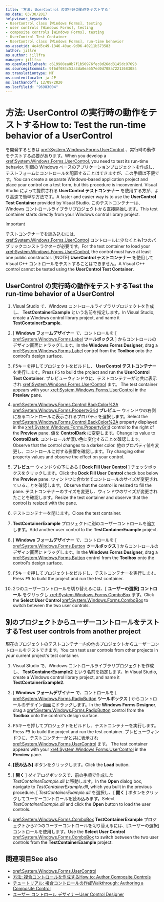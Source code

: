 ```yaml
---
title: '方法: UserControl の実行時の動作をテストする'
ms.date: 03/30/2017
helpviewer_keywords:
- UserControl class [Windows Forms], testing
- user controls [Windows Forms], testing
- composite controls [Windows Forms], testing
- UserControl Test Container
- UserControl class [Windows Forms], run-time behavior
ms.assetid: 4e4d5c49-1346-40ac-9d96-40211b573583
author: jillre
ms.author: jillfra
manager: jillfra
ms.openlocfilehash: c619900ea0b7f1b50976fec8d26dd3145dc07693
ms.sourcegitcommit: 9f6df084c53a3da0ea657ed0d708a72213683084
ms.translationtype: MT
ms.contentlocale: ja-JP
ms.lasthandoff: 12/09/2020
ms.locfileid: "96983004"
---
```

# <a name="how-to-test-the-run-time-behavior-of-a-usercontrol"></a><span data-ttu-id="e45be-102">方法: UserControl の実行時の動作をテストする</span><span class="sxs-lookup"><span data-stu-id="e45be-102">How to: Test the run-time behavior of a UserControl</span></span>

<span data-ttu-id="e45be-103">を開発するときは <xref:System.Windows.Forms.UserControl> 、実行時の動作をテストする必要があります。</span><span class="sxs-lookup"><span data-stu-id="e45be-103">When you develop a <xref:System.Windows.Forms.UserControl>, you need to test its run-time behavior.</span></span> <span data-ttu-id="e45be-104">別個の Windows ベースのアプリケーションプロジェクトを作成し、テストフォームにコントロールを配置することはできますが、この手順は不便です。</span><span class="sxs-lookup"><span data-stu-id="e45be-104">You can create a separate Windows-based application project and place your control on a test form, but this procedure is inconvenient.</span></span> <span data-ttu-id="e45be-105">Visual Studio によって提供される **UserControl テストコンテナー** を使用する方が、より高速で簡単な方法です。</span><span class="sxs-lookup"><span data-stu-id="e45be-105">A faster and easier way is to use the **UserControl Test Container** provided by Visual Studio.</span></span> <span data-ttu-id="e45be-106">このテストコンテナーは、Windows コントロールライブラリプロジェクトから直接開始します。</span><span class="sxs-lookup"><span data-stu-id="e45be-106">This test container starts directly from your Windows control library project.</span></span>

> [!IMPORTANT]
> <span data-ttu-id="e45be-107">テストコンテナーでを読み込むには、 <xref:System.Windows.Forms.UserControl> コントロールに少なくとも1つのパブリックコンストラクターが必要です。</span><span class="sxs-lookup"><span data-stu-id="e45be-107">For the test container to load your <xref:System.Windows.Forms.UserControl>, the control must have at least one public constructor.</span></span>
> [!NOTE]
> <span data-ttu-id="e45be-108">**UserControl テストコンテナー** を使用して Visual C++ コントロールをテストすることはできません。</span><span class="sxs-lookup"><span data-stu-id="e45be-108">A Visual C++ control cannot be tested using the **UserControl Test Container**.</span></span>

## <a name="test-the-run-time-behavior-of-a-usercontrol"></a><span data-ttu-id="e45be-109">UserControl の実行時の動作をテストする</span><span class="sxs-lookup"><span data-stu-id="e45be-109">Test the run-time behavior of a UserControl</span></span>

1. <span data-ttu-id="e45be-110">Visual Studio で、Windows コントロールライブラリプロジェクトを作成し、 **TestContainerExample** という名前を指定します。</span><span class="sxs-lookup"><span data-stu-id="e45be-110">In Visual Studio, create a Windows control library project, and name it **TestContainerExample**.</span></span>

2. <span data-ttu-id="e45be-111">[ **Windows フォームデザイナー** で、コントロールを [ <xref:System.Windows.Forms.Label> **ツールボックス** ] からコントロールのデザイン画面にドラッグします。</span><span class="sxs-lookup"><span data-stu-id="e45be-111">In the **Windows Forms Designer**, drag a <xref:System.Windows.Forms.Label> control from the **Toolbox** onto the control's design surface.</span></span>

3. <span data-ttu-id="e45be-112"><kbd>F5</kbd>キーを押してプロジェクトをビルドし、 **UserControl テストコンテナー** を実行します。</span><span class="sxs-lookup"><span data-stu-id="e45be-112">Press <kbd>F5</kbd> to build the project and run the **UserControl Test Container**.</span></span> <span data-ttu-id="e45be-113">プレビューウィンドウに、テストコンテナーがと共に表示され <xref:System.Windows.Forms.UserControl> ます。 </span><span class="sxs-lookup"><span data-stu-id="e45be-113">The test container appears with your <xref:System.Windows.Forms.UserControl> in the **Preview** pane.</span></span>

4. <span data-ttu-id="e45be-114"><xref:System.Windows.Forms.Control.BackColor%2A> <xref:System.Windows.Forms.PropertyGrid> **プレビュー** ウィンドウの右側にあるコントロールに表示されるプロパティを選択します。</span><span class="sxs-lookup"><span data-stu-id="e45be-114">Select the <xref:System.Windows.Forms.Control.BackColor%2A> property displayed in the <xref:System.Windows.Forms.PropertyGrid> control to the right of the **Preview** pane.</span></span> <span data-ttu-id="e45be-115">値を **ControlDark** に変更します。</span><span class="sxs-lookup"><span data-stu-id="e45be-115">Change its value to **ControlDark**.</span></span> <span data-ttu-id="e45be-116">コントロールが濃い色に変化することを確認します。</span><span class="sxs-lookup"><span data-stu-id="e45be-116">Observe that the control changes to a darker color.</span></span> <span data-ttu-id="e45be-117">他のプロパティ値を変更し、コントロールに対する影響を確認します。</span><span class="sxs-lookup"><span data-stu-id="e45be-117">Try changing other property values and observe the effect on your control.</span></span>

5. <span data-ttu-id="e45be-118">**プレビュー** ウィンドウの下にある [ **Dock Fill User Control** ] チェックボックスをクリックします。</span><span class="sxs-lookup"><span data-stu-id="e45be-118">Click the **Dock Fill User Control** check box below the **Preview** pane.</span></span> <span data-ttu-id="e45be-119">ウィンドウに合わせてコントロールのサイズが変更されていることを確認します。</span><span class="sxs-lookup"><span data-stu-id="e45be-119">Observe that the control is resized to fill the pane.</span></span> <span data-ttu-id="e45be-120">テストコンテナーのサイズを変更し、ウィンドウのサイズが変更されたことを確認します。</span><span class="sxs-lookup"><span data-stu-id="e45be-120">Resize the test container and observe that the control is resized with the pane.</span></span>

6. <span data-ttu-id="e45be-121">テストコンテナーを閉じます。</span><span class="sxs-lookup"><span data-stu-id="e45be-121">Close the test container.</span></span>

7. <span data-ttu-id="e45be-122">**TestContainerExample** プロジェクトに別のユーザーコントロールを追加します。</span><span class="sxs-lookup"><span data-stu-id="e45be-122">Add another user control to the **TestContainerExample** project.</span></span>

8. <span data-ttu-id="e45be-123">[ **Windows フォームデザイナー** で、コントロールを [ <xref:System.Windows.Forms.Button> **ツールボックス** ] からコントロールのデザイン画面にドラッグします。</span><span class="sxs-lookup"><span data-stu-id="e45be-123">In the **Windows Forms Designer**, drag a <xref:System.Windows.Forms.Button> control from the **Toolbox** onto the control's design surface.</span></span>

9. <span data-ttu-id="e45be-124"><kbd>F5</kbd>キーを押してプロジェクトをビルドし、テストコンテナーを実行します。</span><span class="sxs-lookup"><span data-stu-id="e45be-124">Press <kbd>F5</kbd> to build the project and run the test container.</span></span>

10. <span data-ttu-id="e45be-125">2つのユーザーコントロールを切り替えるには、[ **ユーザーの選択] コントロール** をクリックし <xref:System.Windows.Forms.ComboBox> ます。</span><span class="sxs-lookup"><span data-stu-id="e45be-125">Click the **Select User Control** <xref:System.Windows.Forms.ComboBox> to switch between the two user controls.</span></span>

## <a name="test-user-controls-from-another-project"></a><span data-ttu-id="e45be-126">別のプロジェクトからユーザーコントロールをテストする</span><span class="sxs-lookup"><span data-stu-id="e45be-126">Test user controls from another project</span></span>

<span data-ttu-id="e45be-127">現在のプロジェクトのテストコンテナー内の他のプロジェクトからユーザーコントロールをテストできます。</span><span class="sxs-lookup"><span data-stu-id="e45be-127">You can test user controls from other projects in your current project's test container.</span></span>

1. <span data-ttu-id="e45be-128">Visual Studio で、Windows コントロールライブラリプロジェクトを作成し、 **TestContainerExample2** という名前を指定します。</span><span class="sxs-lookup"><span data-stu-id="e45be-128">In Visual Studio, create a Windows control library project, and name it **TestContainerExample2**.</span></span>

2. <span data-ttu-id="e45be-129">[ **Windows フォームデザイナー** で、コントロールを [ <xref:System.Windows.Forms.RadioButton> **ツールボックス** ] からコントロールのデザイン画面にドラッグします。</span><span class="sxs-lookup"><span data-stu-id="e45be-129">In the **Windows Forms Designer**, drag a <xref:System.Windows.Forms.RadioButton> control from the **Toolbox** onto the control's design surface.</span></span>

3. <span data-ttu-id="e45be-130"><kbd>F5</kbd>キーを押してプロジェクトをビルドし、テストコンテナーを実行します。</span><span class="sxs-lookup"><span data-stu-id="e45be-130">Press <kbd>F5</kbd> to build the project and run the test container.</span></span> <span data-ttu-id="e45be-131">プレビューウィンドウに、テストコンテナーがと共に表示され <xref:System.Windows.Forms.UserControl> ます。 </span><span class="sxs-lookup"><span data-stu-id="e45be-131">The test container appears with your <xref:System.Windows.Forms.UserControl> in the **Preview** pane.</span></span>

4. <span data-ttu-id="e45be-132">**[読み込み]** ボタンをクリックします。</span><span class="sxs-lookup"><span data-stu-id="e45be-132">Click the **Load** button.</span></span>

5. <span data-ttu-id="e45be-133">[ **開く** ] ダイアログボックスで、前の手順で作成した *TestContainerExample.dll* に移動します。</span><span class="sxs-lookup"><span data-stu-id="e45be-133">In the **Open** dialog box, navigate to *TestContainerExample.dll*, which you built in the previous procedure.</span></span> <span data-ttu-id="e45be-134">[ *TestContainerExample.dll* を選択し、[ **開く** ] ボタンをクリックしてユーザーコントロールを読み込みます。</span><span class="sxs-lookup"><span data-stu-id="e45be-134">Select *TestContainerExample.dll* and click the **Open** button to load the user controls.</span></span>

6. <span data-ttu-id="e45be-135"> <xref:System.Windows.Forms.ComboBox> **TestContainerExample** プロジェクトから2つのユーザーコントロールを切り替えるには、[ユーザーの選択] コントロールを使用します。</span><span class="sxs-lookup"><span data-stu-id="e45be-135">Use the **Select User Control** <xref:System.Windows.Forms.ComboBox> to switch between the two user controls from the **TestContainerExample** project.</span></span>

## <a name="see-also"></a><span data-ttu-id="e45be-136">関連項目</span><span class="sxs-lookup"><span data-stu-id="e45be-136">See also</span></span>

- <xref:System.Windows.Forms.UserControl>
- [<span data-ttu-id="e45be-137">方法: 複合コントロールを作成する</span><span class="sxs-lookup"><span data-stu-id="e45be-137">How to: Author Composite Controls</span></span>](how-to-author-composite-controls.md)
- [<span data-ttu-id="e45be-138">チュートリアル: 複合コントロールの作成</span><span class="sxs-lookup"><span data-stu-id="e45be-138">Walkthrough: Authoring a Composite Control</span></span>](walkthrough-authoring-a-composite-control-with-visual-csharp.md)
- <span data-ttu-id="e45be-139">[ユーザー コントロール デザイナー](/previous-versions/visualstudio/visual-studio-2010/183c3hth(v=vs.100))</span><span class="sxs-lookup"><span data-stu-id="e45be-139">[User Control Designer](/previous-versions/visualstudio/visual-studio-2010/183c3hth(v=vs.100))</span></span>
